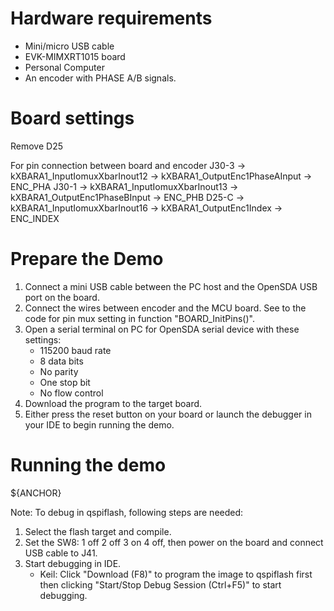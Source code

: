 Hardware requirements
=====================
- Mini/micro USB cable
- EVK-MIMXRT1015 board
- Personal Computer
- An encoder with PHASE A/B signals.

Board settings
============
Remove  D25

For pin connection between board and encoder
      J30-3 -> kXBARA1_InputIomuxXbarInout12 -> kXBARA1_OutputEnc1PhaseAInput -> ENC_PHA
      J30-1 -> kXBARA1_InputIomuxXbarInout13 -> kXBARA1_OutputEnc1PhaseBInput -> ENC_PHB
      D25-C -> kXBARA1_InputIomuxXbarInout16 -> kXBARA1_OutputEnc1Index -> ENC_INDEX


Prepare the Demo
===============
1.  Connect a mini USB cable between the PC host and the OpenSDA USB port on the board.
2.  Connect the wires between encoder and the MCU board. See to the code for pin mux setting in function "BOARD_InitPins()".
3.  Open a serial terminal on PC for OpenSDA serial device with these settings:
    - 115200 baud rate
    - 8 data bits
    - No parity
    - One stop bit
    - No flow control
4.  Download the program to the target board.
5.  Either press the reset button on your board or launch the debugger in your IDE to begin running the demo.

Running the demo
================
${ANCHOR}


Note:
To debug in qspiflash, following steps are needed:
1. Select the flash target and compile.
3. Set the SW8: 1 off 2 off 3 on 4 off, then power on the board and connect USB cable to J41.
4. Start debugging in IDE.
   - Keil: Click "Download (F8)" to program the image to qspiflash first then clicking "Start/Stop Debug Session (Ctrl+F5)" to start debugging.
